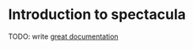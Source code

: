 # Introduction to spectacula

TODO: write [great documentation](http://jacobian.org/writing/what-to-write/)
